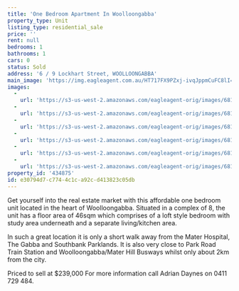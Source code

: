 ```yaml
---
title: 'One Bedroom Apartment In Woolloongabba'
property_type: Unit
listing_type: residential_sale
price: ''
rent: null
bedrooms: 1
bathrooms: 1
cars: 0
status: Sold
address: '6 / 9 Lockhart Street, WOOLLOONGABBA'
main_image: 'https://img.eagleagent.com.au/HT717FX9PZxj-ivqJppmCuFC8lI=/1280x854/smart/https://s3-us-west-2.amazonaws.com/eagleagent-orig/images/6818499/104632209-image-M.jpg'
images:
  -
    url: 'https://s3-us-west-2.amazonaws.com/eagleagent-orig/images/6818504/104632209-image-E.jpg'
  -
    url: 'https://s3-us-west-2.amazonaws.com/eagleagent-orig/images/6818503/104632209-image-D.jpg'
  -
    url: 'https://s3-us-west-2.amazonaws.com/eagleagent-orig/images/6818502/104632209-image-C.jpg'
  -
    url: 'https://s3-us-west-2.amazonaws.com/eagleagent-orig/images/6818501/104632209-image-B.jpg'
  -
    url: 'https://s3-us-west-2.amazonaws.com/eagleagent-orig/images/6818500/104632209-image-A.jpg'
  -
    url: 'https://s3-us-west-2.amazonaws.com/eagleagent-orig/images/6818499/104632209-image-M.jpg'
property_id: '434875'
id: e30794d7-c774-4c1c-a92c-d413823c05db
---
```

Get yourself into the real estate market with this affordable one bedroom unit located in the heart of Woolloongabba. Situated in a complex of 8, the unit has a floor area of 46sqm which comprises of a loft style bedroom with study area underneath and a separate living/kitchen area.

In such a great location it is only a short walk away from the Mater Hospital, The Gabba and Southbank Parklands. It is also very close to Park Road Train Station and Woolloongabba/Mater Hill Busways whilst only about 2km from the city.


Priced to sell at $239,000
For more information call Adrian Daynes on 0411 729 484.